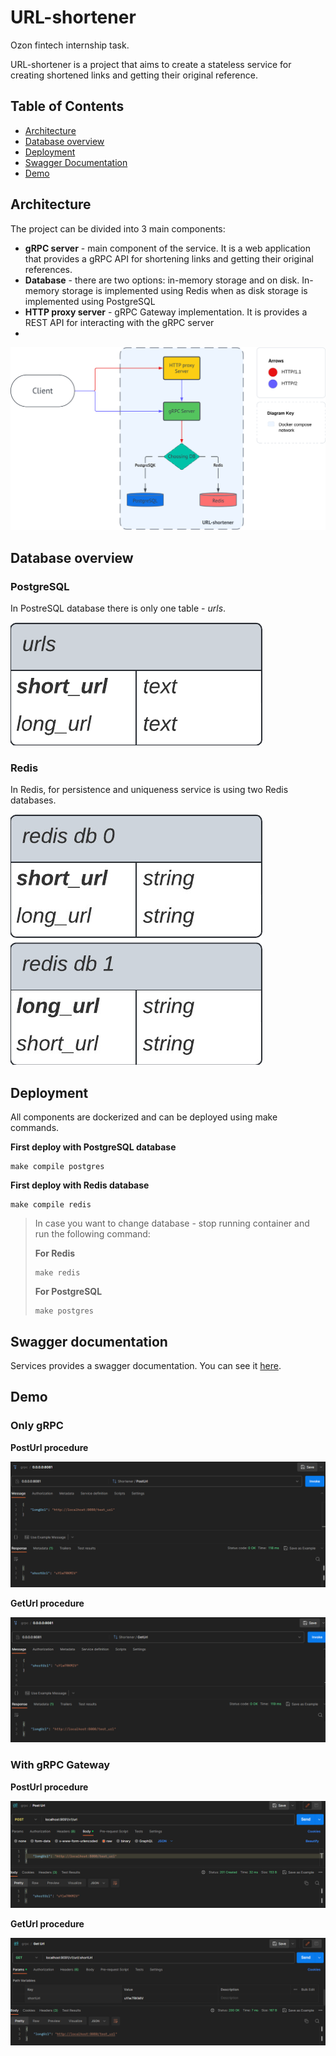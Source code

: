 # URL-shortener
Ozon fintech internship task.

URL-shortener is a project that aims to create a stateless service for creating shortened 
links and getting their original reference.

## Table of Contents
- [Architecture](#architecture)
- [Database overview](#database-overview)
- [Deployment](#deployment)
- [Swagger Documentation](#swagger-documentation)
- [Demo](#demo)

## Architecture
The project can be divided into 3 main components:
- **gRPC server** - main component of the service. It is a web application that 
provides a gRPC API for shortening links and getting their original references.
- **Database** - there are two options: in-memory storage and on disk. In-memory storage is implemented using Redis 
when as disk storage is implemented using PostgreSQL
- **HTTP proxy server** - gRPC Gateway implementation. It is provides a REST API for interacting with the gRPC server
- 
![Architecture of the system](/assets/architecture.png)

## Database overview
### PostgreSQL
In PostreSQL database there is only one table - *urls*.

![PostgreSQL database diagram](/assets/pg_database.png)

### Redis
In Redis, for persistence and uniqueness service is using two Redis databases.

![Redis database diagram](/assets/redis_db_diagram.jpeg)

## Deployment
All components are dockerized and can be deployed using make commands.

**First deploy with PostgreSQL database**
```
make compile postgres
```

**First deploy with Redis database**
```
make compile redis
```

>In case you want to change database - stop running container and run the following command:
>
>**For Redis**
>```
>make redis
>```
>**For PostgreSQL**
>```
>make postgres
>```

## Swagger documentation
Services provides a swagger documentation. You can see it [here](assets/index.html).

## Demo
### Only gRPC

**PostUrl procedure**

![PostUrl gRPC](/assets/post_url_grpc.png)

**GetUrl procedure**

![GetUrl gRPC](/assets/get_url_grpc.png)

### With gRPC Gateway

**PostUrl procedure**

![PostUrl HTTP](/assets/post_url_http.png)

**GetUrl procedure**

![GetUrl HTTP](/assets/get_url_http.png)